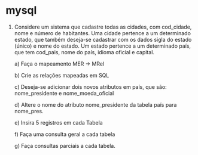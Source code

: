 # mysql

1) Considere um sistema que cadastre todas as cidades, com cod_cidade, nome e número de habitantes. Uma cidade pertence a um determinado estado, que também deseja-se cadastrar com os dados sigla do estado (único) e nome do estado. Um estado pertence a um determinado país, que tem cod_pais, nome do país, idioma oficial e capital.​

    a) Faça o mapeamento MER -> MRel​

    b) Crie as relações mapeadas em SQL​

    c) Deseja-se adicionar dois novos atributos em país, que são: nome_presidente  e nome_moeda_oficial​

    d) Altere o nome do atributo nome_presidente da tabela país para nome_pres.​

    e) Insira 5 registros em cada Tabela​

    f) Faça uma consulta geral a cada tabela​

    g) Faça consultas parciais a cada tabela.​
